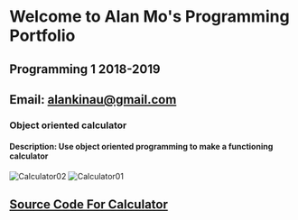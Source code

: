 # Welcome to Alan Mo's Programming Portfolio
## Programming 1 2018-2019
## Email: alankinau@gmail.com


### Object oriented calculator

#### Description: Use object oriented programming to make a functioning calculator

![Calculator02](https://github.com/Alan78268/Programming1Portfolio/blob/master/Calc/calculator.jpg?raw=true)
![Calculator01](https://github.com/Alan78268/Programming1Portfolio/blob/master/Calc/Calculator01.png?raw=true)

## [Source Code For Calculator](https://github.com/Alan78268/Programming1Portfolio/blob/master/Calc/Calculator%202.zip)
